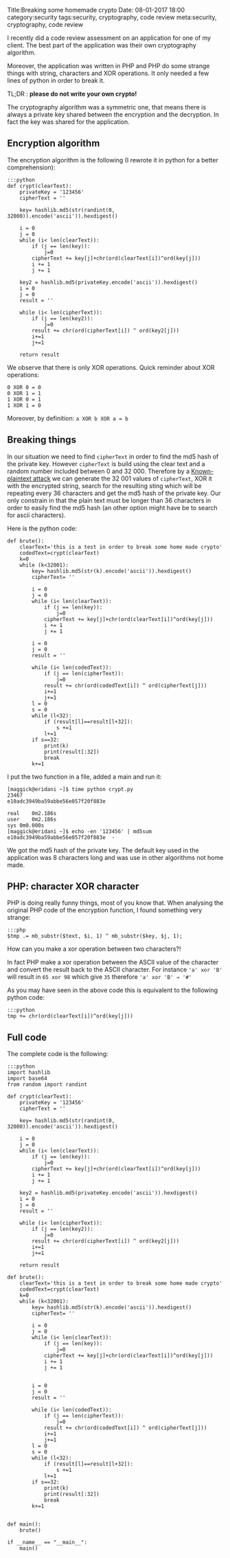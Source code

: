 Title:Breaking some homemade crypto
Date: 08-01-2017 18:00
category:security
tags:security, cryptography, code review
meta:security, cryptography, code review

I recently did a code review assessment on an application for one of my client.
The best part of the application was their own cryptography algorithm.

Moreover, the application was written in PHP and PHP do some strange things with
string, characters and XOR operations.
It only needed a few lines of python in order to break it.

TL;DR : **please do not write your own crypto!**


<!-- PELICAN_END_SUMMARY -->

The cryptography algorithm was a symmetric one, that means there is always a
private key shared between the encryption and the decryption. In fact the
key was shared for the application.

## Encryption algorithm

The encryption algorithm is the following (I rewrote it in python for a better
comprehension):

    :::python
    def crypt(clearText):
        privateKey = '123456'
        cipherText = ''

        key= hashlib.md5(str(randint(0, 32000)).encode('ascii')).hexdigest()

        i = 0
        j = 0
        while (i< len(clearText)):
            if (j == len(key)):
                j=0
            cipherText += key[j]+chr(ord(clearText[i])^ord(key[j]))
            i += 1
            j += 1

        key2 = hashlib.md5(privateKey.encode('ascii')).hexdigest()
        i = 0
        j = 0
        result = ''

        while (i< len(cipherText)):
            if (j == len(key2)):
                j=0
            result += chr(ord(cipherText[i]) ^ ord(key2[j]))
            i+=1
            j+=1

        return result

We observe that there is only XOR operations. Quick reminder about XOR
operations:

    0 XOR 0 = 0
    0 XOR 1 = 1
    1 XOR 0 = 1
    1 XOR 1 = 0

Moreover, by definition: `a XOR b XOR a = b`

## Breaking things

In our situation we need to find `cipherText` in order to find the md5 hash of
the private key. However `cipherText` is build using the clear text and a random
number included between 0 and 32 000. Therefore by a
[Known-plaintext attack](https://en.wikipedia.org/wiki/Known-plaintext_attack)
we can generate the 32 001 values of `cipherText`, XOR it with the encrypted
string, search for the resulting sting which will be repeating every 36
characters and get the md5 hash of the private key. Our only constrain in that
the plain text must be longer than 36 characters in order to easily find the md5
hash (an other option might have be to search for ascii characters).

Here is the python code:

    def brute():
        clearText='this is a test in order to break some home made crypto'
        codedText=crypt(clearText)
        k=0
        while (k<32001):
            key= hashlib.md5(str(k).encode('ascii')).hexdigest()
            cipherText= ''

            i = 0
            j = 0
            while (i< len(clearText)):
                if (j == len(key)):
                    j=0
                cipherText += key[j]+chr(ord(clearText[i])^ord(key[j]))
                i += 1
                j += 1

            i = 0
            j = 0
            result = ''

            while (i< len(codedText)):
                if (j == len(cipherText)):
                    j=0
                result += chr(ord(codedText[i]) ^ ord(cipherText[j]))
                i+=1
                j+=1
            l = 0
            s = 0
            while (l<32):
                if (result[l]==result[l+32]):
                    s +=1
                l+=1
            if s==32:
                print(k)
                print(result[:32])
                break
            k+=1

I put the two function in a file, added a main and run it:

    [maggick@eridani ~]$ time python crypt.py
    23467
    e10adc3949ba59abbe56e057f20f883e

    real    0m2.186s
    user    0m2.186s
    sys 0m0.000s
    [maggick@eridani ~]$ echo -en '123456' | md5sum
    e10adc3949ba59abbe56e057f20f883e  -

We got the md5 hash of the private key. The default key used in the application
was 8 characters long and was use in other algorithms not home made.

## PHP: character XOR character

PHP is doing really funny things, most of you know that.
When analysing the original PHP code of the encryption function, I found
something very strange:

    :::php
    $tmp .= mb_substr($text, $i, 1) ^ mb_substr($key, $j, 1);

How can you make a xor operation between two characters?!

In fact PHP make a xor operation between the ASCII value of the character and
convert the result back to the ASCII character. For instance `'a' xor 'B'` will
result in `65 xor 98` which give `35` therefore `'a' xor 'B' → '#'`

As you may have seen in the above code this is equivalent to the following
python code:

    :::python
    tmp += chr(ord(clearText[i])^ord(key[j]))

## Full code

The complete code is the following:

    :::python
    import hashlib
    import base64
    from random import randint

    def crypt(clearText):
        privateKey = '123456'
        cipherText = ''

        key= hashlib.md5(str(randint(0, 32000)).encode('ascii')).hexdigest()

        i = 0
        j = 0
        while (i< len(clearText)):
            if (j == len(key)):
                j=0
            cipherText += key[j]+chr(ord(clearText[i])^ord(key[j]))
            i += 1
            j += 1

        key2 = hashlib.md5(privateKey.encode('ascii')).hexdigest()
        i = 0
        j = 0
        result = ''

        while (i< len(cipherText)):
            if (j == len(key2)):
                j=0
            result += chr(ord(cipherText[i]) ^ ord(key2[j]))
            i+=1
            j+=1

        return result

    def brute():
        clearText='this is a test in order to break some home made crypto'
        codedText=crypt(clearText)
        k=0
        while (k<32001):
            key= hashlib.md5(str(k).encode('ascii')).hexdigest()
            cipherText= ''

            i = 0
            j = 0
            while (i< len(clearText)):
                if (j == len(key)):
                    j=0
                cipherText += key[j]+chr(ord(clearText[i])^ord(key[j]))
                i += 1
                j += 1


            i = 0
            j = 0
            result = ''

            while (i< len(codedText)):
                if (j == len(cipherText)):
                    j=0
                result += chr(ord(codedText[i]) ^ ord(cipherText[j]))
                i+=1
                j+=1
            l = 0
            s = 0
            while (l<32):
                if (result[l]==result[l+32]):
                    s +=1
                l+=1
            if s==32:
                print(k)
                print(result[:32])
                break
            k+=1


    def main():
        brute()

    if __name__ == "__main__":
        main()
